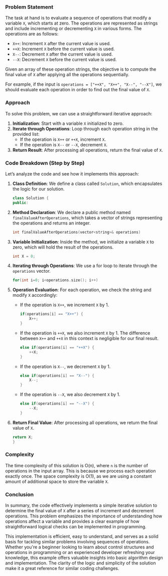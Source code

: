 ### Problem Statement

The task at hand is to evaluate a sequence of operations that modify a variable `X`, which starts at zero. The operations are represented as strings and include incrementing or decrementing `X` in various forms. The operations are as follows:

- `X++`: Increment `X` after the current value is used.
- `++X`: Increment `X` before the current value is used.
- `X--`: Decrement `X` after the current value is used.
- `--X`: Decrement `X` before the current value is used.

Given an array of these operation strings, the objective is to compute the final value of `X` after applying all the operations sequentially.

For example, if the input is `operations = ["++X", "X++", "X--", "--X"]`, we should evaluate each operation in order to find out the final value of `X`.

### Approach

To solve this problem, we can use a straightforward iterative approach:

1. **Initialization**: Start with a variable `X` initialized to zero.
2. **Iterate through Operations**: Loop through each operation string in the provided list:
   - If the operation is `X++` or `++X`, increment `X`.
   - If the operation is `X--` or `--X`, decrement `X`.
3. **Return Result**: After processing all operations, return the final value of `X`.

### Code Breakdown (Step by Step)

Let’s analyze the code and see how it implements this approach:

1. **Class Definition**: We define a class called `Solution`, which encapsulates the logic for our solution.

    ```cpp
    class Solution {
    public:
    ```

2. **Method Declaration**: We declare a public method named `finalValueAfterOperations`, which takes a vector of strings representing the operations and returns an integer.

    ```cpp
    int finalValueAfterOperations(vector<string>& operations) 
    ```

3. **Variable Initialization**: Inside the method, we initialize a variable `X` to zero, which will hold the result of the operations.

    ```cpp
    int X = 0;
    ```

4. **Iterating through Operations**: We use a for loop to iterate through the `operations` vector.

    ```cpp
    for(int i=0; i<operations.size(); i++)
    ```

5. **Operation Evaluation**: For each operation, we check the string and modify `X` accordingly:

    - If the operation is `X++`, we increment `X` by 1.

        ```cpp
        if(operations[i] == "X++") {
            X++;
        }
        ```

    - If the operation is `++X`, we also increment `X` by 1. The difference between `X++` and `++X` in this context is negligible for our final result.

        ```cpp
        else if(operations[i] == "++X") {
            ++X;
        }
        ```

    - If the operation is `X--`, we decrement `X` by 1.

        ```cpp
        else if(operations[i] == "X--") {
            X--;
        }
        ```

    - If the operation is `--X`, we also decrement `X` by 1.

        ```cpp
        else if(operations[i] == "--X") {
            --X;
        }
        ```

6. **Return Final Value**: After processing all operations, we return the final value of `X`.

    ```cpp
    return X;
    }
    ```

### Complexity

The time complexity of this solution is O(n), where `n` is the number of operations in the input array. This is because we process each operation exactly once. The space complexity is O(1), as we are using a constant amount of additional space to store the variable `X`.

### Conclusion

In summary, the code effectively implements a simple iterative solution to determine the final value of `X` after a series of increment and decrement operations. This problem emphasizes the importance of understanding how operations affect a variable and provides a clear example of how straightforward logical checks can be implemented in programming.

This implementation is efficient, easy to understand, and serves as a solid basis for tackling similar problems involving sequences of operations. Whether you're a beginner looking to learn about control structures and operations in programming or an experienced developer refreshing your knowledge, this example offers valuable insights into basic algorithm design and implementation. The clarity of the logic and simplicity of the solution make it a great reference for similar coding challenges.